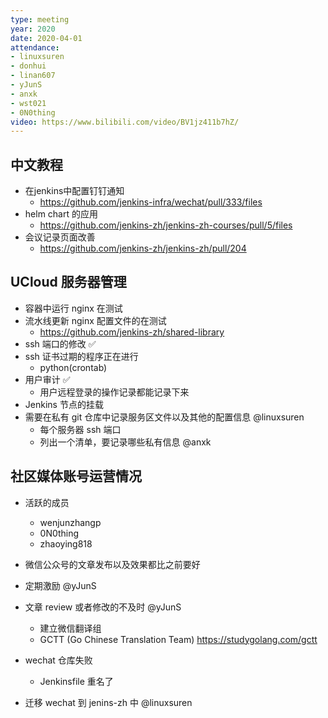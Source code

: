 ```yaml
---
type: meeting
year: 2020
date: 2020-04-01
attendance:
- linuxsuren
- donhui
- linan607
- yJunS
- anxk
- wst021
- 0N0thing
video: https://www.bilibili.com/video/BV1jz411b7hZ/
---
```


## 中文教程

* 在jenkins中配置钉钉通知
    * https://github.com/jenkins-infra/wechat/pull/333/files
* helm chart 的应用
    * https://github.com/jenkins-zh/jenkins-zh-courses/pull/5/files
* 会议记录页面改善
    * https://github.com/jenkins-zh/jenkins-zh/pull/204

## UCloud 服务器管理
* 容器中运行 nginx 在测试
* 流水线更新 nginx 配置文件的在测试
    * https://github.com/jenkins-zh/shared-library
* ssh 端口的修改 ✅
* ssh 证书过期的程序正在进行
    * python(crontab)
* 用户审计 ✅
    * 用户远程登录的操作记录都能记录下来
* Jenkins 节点的挂载
* 需要在私有 git 仓库中记录服务区文件以及其他的配置信息 @linuxsuren
    * 每个服务器 ssh 端口
    * 列出一个清单，要记录哪些私有信息 @anxk

## 社区媒体账号运营情况
* 活跃的成员
    * wenjunzhangp
    * 0N0thing
    * zhaoying818

* 微信公众号的文章发布以及效果都比之前要好
* 定期激励 @yJunS
* 文章 review 或者修改的不及时 @yJunS
    * 建立微信翻译组
    * GCTT (Go Chinese Translation Team) https://studygolang.com/gctt

* wechat 仓库失败
    * Jenkinsfile 重名了

* 迁移 wechat 到 jenins-zh 中 @linuxsuren
